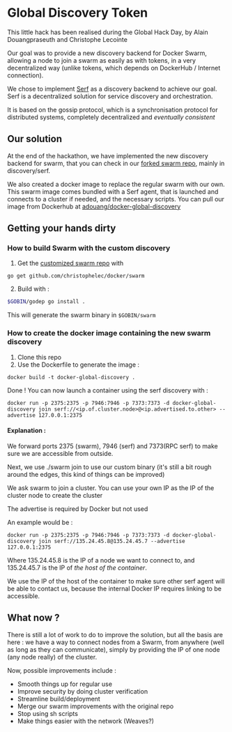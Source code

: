# Global Discovery Token

This little hack has been realised during the Global Hack Day, by Alain Douangpraseuth and Christophe Lecointe

Our goal was to provide a new discovery backend for Docker Swarm, allowing a node to join a swarm as easily as with tokens, in a very decentralized way (unlike tokens, which depends on DockerHub / Internet connection).

We chose to implement [Serf](https://github.com/hashicorp/serf) as a discovery backend to achieve our goal. Serf is a decentralized solution for service discovery and orchestration.

It is based on the gossip protocol, which is a synchronisation protocol for distributed systems, completely decentralized and _eventually consistent_

## Our solution

At the end of the hackathon, we have implemented the new discovery backend for swarm, that you can check in our [forked swarm repo](https://github.com/christophelec/swarm), mainly in discovery/serf.

We also created a docker image to replace the regular swarm with our own. This swarm image comes bundled with a Serf agent, that is launched and connects to a cluster if needed, and the necessary scripts. You can pull our image from Dockerhub at [adouang/docker-global-discovery](https://hub.docker.com/r/adouang/docker-global-discovery/)

## Getting your hands dirty

### How to build Swarm with the custom discovery

1. Get the [customized swarm repo](https://github.com/christophelec/swarm) with 
  ```
  go get github.com/christophelec/docker/swarm
  ``` 

2. Build with : 
  ``` bash
  $GOBIN/godep go install .
  ```

This will generate the swarm binary in ```$GOBIN/swarm```

### How to create the docker image containing the new swarm discovery

1. Clone this repo
2. Use the Dockerfile to generate the image :
  ```
  docker build -t docker-global-discovery .
  ```
Done ! You can now launch a container using the serf discovery with :
```
docker run -p 2375:2375 -p 7946:7946 -p 7373:7373 -d docker-global-discovery join serf://<ip.of.cluster.node>@<ip.advertised.to.other> --advertise 127.0.0.1:2375
```

#### Explanation :

We forward ports 2375 (swarm), 7946 (serf) and 7373(RPC serf) to make sure we are accessible from outside.

Next, we use ./swarm join to use our custom binary (it's still a bit rough around the edges, this kind of things can be improved)

We ask swarm to join a cluster. You can use your own IP as the IP of the cluster node to create the cluster

The advertise is required by Docker but not used

An example would be :

```
docker run -p 2375:2375 -p 7946:7946 -p 7373:7373 -d docker-global-discovery join serf://135.24.45.8@135.24.45.7 --advertise 127.0.0.1:2375
```

Where 135.24.45.8 is the IP of a node we want to connect to, and 135.24.45.7 is the IP of *the host of the container*.

We use the IP of the host of the container to make sure other serf agent will be able to contact us, because the internal Docker IP requires linking to be accessible.

## What now ?

There is still a lot of work to do to improve the solution, but all the basis are here : we have a way to connect nodes from a Swarm, from anywhere (well as long as they can communicate), simply by providing the IP of one node (any node really) of the cluster.

Now, possible improvements include :
* Smooth things up for regular use
* Improve security by doing cluster verification 
* Streamline build/deployment
* Merge our swarm improvements with the original repo
* Stop using sh scripts
* Make things easier with the network (Weaves?)

